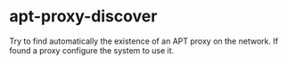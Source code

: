 # apt-proxy-discover

Try to find automatically the existence of an APT proxy on the network.
If found a proxy configure the system to use it.
